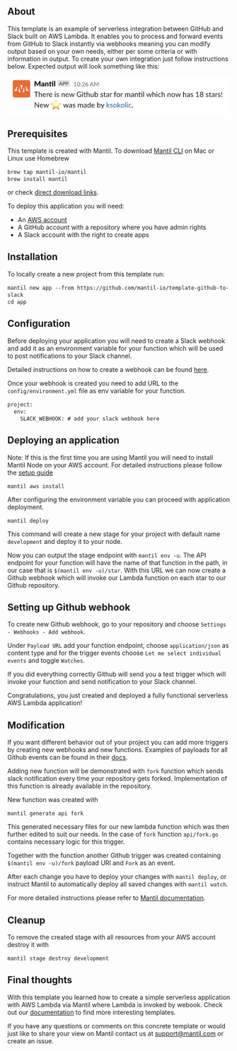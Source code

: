 ## About

This template is an example of serverless integration between GitHub and Slack built on AWS Lambda. It enables you to process and forward events from GitHub to Slack instantly via webhooks meaning you can modify output based on your own needs, either per some criteria or with information in output. To create your own integration just follow instructions below. Expected output will look something like this:

![image](https://github.com/mantil-io/template-github-to-slack/blob/master/images/gh2s_image.png) 

## Prerequisites

This template is created with Mantil. To download [Mantil CLI](https://docs.mantil.com/cli_install) on Mac or Linux use Homebrew

```
brew tap mantil-io/mantil
brew install mantil
```

or check [direct download links](https://docs.mantil.com/cli_install#direct-download-linux-windows-and-mac).

To deploy this application you will need:
- An [AWS account](https://aws.amazon.com/premiumsupport/knowledge-center/create-and-activate-aws-account/)
- A GitHub account with a repository where you have admin rights
- A Slack account with the right to create apps

## Installation

To locally create a new project from this template run:

```
mantil new app --from https://github.com/mantil-io/template-github-to-slack
cd app
```

## Configuration 

Before deploying your application you will need to create a Slack webhook and add it as an environment variable for your function which will be used to post notifications to your Slack channel.

Detailed instructions on how to create a webhook can be found [here](https://slack.com/help/articles/115005265063-Incoming-webhooks-for-Slack).

Once your webhook is created you need to add URL to the `config/environment.yml` file as env variable for your function.

```
project:
  env:
    SLACK_WEBHOOK: # add your slack webhook here
```

## Deploying an application

Note: If this is the first time you are using Mantil you will need to install Mantil Node on your AWS account. For detailed instructions please follow the [setup guide](https://docs.mantil.com/aws_detailed_setup/aws_credentials)

```
mantil aws install
```

After configuring the environment variable you can proceed with application deployment.

```
mantil deploy
```

This command will create a new stage for your project with default name `development` and deploy it to your node.

Now you can output the stage endpoint with `mantil env -u`. The API endpoint for your function will have the name of that function in the path, in our case that is `$(mantil env -u)/star`.
With this URL we can now create a Github webhook which will invoke our Lambda function on each star to our Github repository.

## Setting up Github webhook

To create new Github webhook, go to your repository and choose `Settings - Webhooks - Add webhook`.

Under `Payload URL` add your function endpoint, choose `application/json` as content type and for the trigger events choose `Let me select individual events` and toggle `Watches`.

If you did everything correctly Github will send you a test trigger which will invoke your function and send notification to your Slack channel.

Congratulations, you just created and deployed a fully functional serverless AWS Lambda application!

## Modification

If you want different behavior out of your project you can add more triggers by creating new webhooks and new functions. Examples of payloads for all Github events can be found in their [docs](https://docs.github.com/en/developers/webhooks-and-events/webhooks/webhook-events-and-payloads).

Adding new function will be demonstrated with `fork` function which sends slack notification every time your repository gets forked. Implementation of this function is already available in the repository.

New function was created with

```
mantil generate api fork
```

This generated necessary files for our new lambda function which was then further edited to suit our needs. In the case of `fork` function `api/fork.go` contains necessary logic for this trigger.

Together with the function another Github trigger was created containing `$(mantil env -u)/fork` payload URI and `Fork` as an event.

After each change you have to deploy your changes with `mantil deploy`, or instruct Mantil to automatically deploy all saved changes with `mantil watch`.

For more detailed instructions please refer to [Mantil documentation](https://docs.mantil.com).

## Cleanup

To remove the created stage with all resources from your AWS account destroy it with

```
mantil stage destroy development
```

## Final thoughts

With this template you learned how to create a simple serverless application with AWS Lambda via Mantil where Lambda is invoked by webook. Check out our [documentation](https://docs.mantil.com/examples) to find more interesting templates. 

If you have any questions or comments on this concrete template or would just like to share your view on Mantil contact us at [support@mantil.com](mailto:support@mantil.com) or create an issue.
